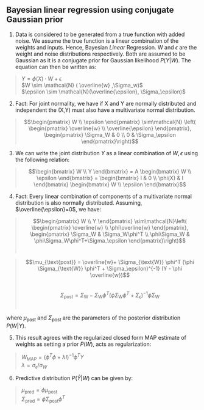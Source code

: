 ## Bayesian linear regression using conjugate Gaussian prior

1. Data is considered to be generated from a true function with added noise. We assume the true function is a linear combination of the weights and inputs. Hence, Bayesian *Linear* Regression. W and $\epsilon$ are the weight and noise distributions respectively. Both are assumed to be Gaussian as it is a conjugate prior for Gaussian likelihood $P(Y|W)$. The equation can then be written as:  
> $Y = \phi(X) \cdot W + \epsilon$ <br>
> $W \sim \mathcal{N} ( \overline{w} ,\Sigma_w)$ <br> 
  $\epsilon \sim \mathcal{N}(\overline{\epsilon}, \Sigma_\epsilon)$

2.  Fact: For joint normality, we have if X and Y are normally distributed and independent the (X,Y) must also have a multivariate normal distribution. 
> $$\begin{pmatrix}
W \\ 
\epsilon 
\end{pmatrix} \sim\mathcal{N} \left(
\begin{pmatrix}
\overline{w} \\ 
\overline{\epsilon} 
\end{pmatrix},
\begin{pmatrix} 
\Sigma_W & 0 \\ 
0 & \Sigma_\epsilon 
\end{pmatrix}\right)$$

3. We can write the joint distribution $Y$ as a linear combination of $W,\epsilon$ using the following relation:
> $$\begin{bmatrix}
W \\ 
Y
\end{bmatrix} = A
\begin{bmatrix}
W \\ 
\epsilon
\end{bmatrix} =
\begin{bmatrix}
I & 0 \\
\phi(X) & I
\end{bmatrix}
\begin{bmatrix}
W \\
\epsilon
\end{bmatrix}$$

4. Fact: Every linear combination of components of a multivariate normal distribution is also normally distributed. Assuming, $\overline{\epsilon}=0$,  we have: 
> $$\begin{pmatrix}
W \\ 
Y
\end{pmatrix} \sim\mathcal{N}\left( 
\begin{pmatrix}
\overline{w} \\
\phi\overline{w}  
\end{pmatrix},
\begin{pmatrix} 
\Sigma_W & \Sigma_W\phi^T \\
\phi\Sigma_W & \phi\Sigma_W\phi^T+\Sigma_\epsilon 
\end{pmatrix}\right)$$ <br>

>$$\mu_{\text{post}} = \overline{w}+ \Sigma_{\text{W}} \phi^T (\phi \Sigma_{\text{W}} \phi^T + \Sigma_\epsilon)^{-1} (Y - \phi \overline{w})$$ <br>
$$\Sigma_{\text{post}} = \Sigma_{\text{W}} - \Sigma_{\text{W}} \phi^T (\phi \Sigma_{\text{W}} \phi^T + \Sigma_\epsilon)^{-1} \phi \Sigma_{\text{W}}$$ <br> 

where $\mu_{\text{post}}$ and $\Sigma_{\text{post}}$ are the parameters of the posterior distribution $P(W|Y)$.

5. This result agrees with the regularized closed form MAP estimate of weights as setting a prior $P(W)$, acts as regularization: 
> $W_{\text{MAP}}= (\phi^T\phi + \lambda I)^{-1}\phi^TY$ <br>
  $\lambda= {\sigma_{\epsilon}}/{\sigma_{W}}$

6. Predictive distribution $P(\hat{Y}|W)$ can  be given by: 
>  $\mu_{\text{pred}}= \phi\mu_{\text{post}}$ <br>
>  $\Sigma_{\text{pred}}= \phi\Sigma_{\text{post}}\phi^T$
